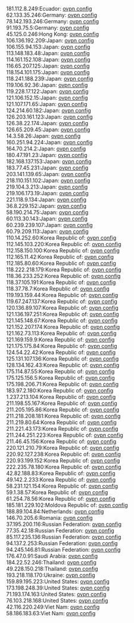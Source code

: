 181.112.8.249:Ecuador: [ovpn config](vpn/181_112_8_249.ovpn)  
62.133.35.246:Germany: [ovpn config](vpn/62_133_35_246.ovpn)  
78.142.193.246:Germany: [ovpn config](vpn/78_142_193_246.ovpn)  
91.193.75.5:Germany: [ovpn config](vpn/91_193_75_5.ovpn)  
45.125.0.246:Hong Kong: [ovpn config](vpn/45_125_0_246.ovpn)  
106.136.192.209:Japan: [ovpn config](vpn/106_136_192_209.ovpn)  
106.155.94.153:Japan: [ovpn config](vpn/106_155_94_153.ovpn)  
113.148.183.48:Japan: [ovpn config](vpn/113_148_183_48.ovpn)  
114.161.152.108:Japan: [ovpn config](vpn/114_161_152_108.ovpn)  
116.65.207.125:Japan: [ovpn config](vpn/116_65_207_125.ovpn)  
118.154.101.175:Japan: [ovpn config](vpn/118_154_101_175.ovpn)  
118.241.188.239:Japan: [ovpn config](vpn/118_241_188_239.ovpn)  
119.106.92.36:Japan: [ovpn config](vpn/119_106_92_36.ovpn)  
119.228.17.122:Japan: [ovpn config](vpn/119_228_17_122.ovpn)  
121.106.152.15:Japan: [ovpn config](vpn/121_106_152_15.ovpn)  
121.107.171.65:Japan: [ovpn config](vpn/121_107_171_65.ovpn)  
124.214.60.182:Japan: [ovpn config](vpn/124_214_60_182.ovpn)  
126.203.161.123:Japan: [ovpn config](vpn/126_203_161_123.ovpn)  
126.38.22.174:Japan: [ovpn config](vpn/126_38_22_174.ovpn)  
126.65.209.45:Japan: [ovpn config](vpn/126_65_209_45.ovpn)  
14.3.58.26:Japan: [ovpn config](vpn/14_3_58_26.ovpn)  
160.251.94.224:Japan: [ovpn config](vpn/160_251_94_224.ovpn)  
164.70.214.2:Japan: [ovpn config](vpn/164_70_214_2.ovpn)  
180.47.191.23:Japan: [ovpn config](vpn/180_47_191_23.ovpn)  
182.168.137.153:Japan: [ovpn config](vpn/182_168_137_153.ovpn)  
183.77.45.231:Japan: [ovpn config](vpn/183_77_45_231.ovpn)  
203.141.139.65:Japan: [ovpn config](vpn/203_141_139_65.ovpn)  
218.110.151.102:Japan: [ovpn config](vpn/218_110_151_102.ovpn)  
219.104.3.213:Japan: [ovpn config](vpn/219_104_3_213.ovpn)  
219.106.173.19:Japan: [ovpn config](vpn/219_106_173_19.ovpn)  
221.118.9.134:Japan: [ovpn config](vpn/221_118_9_134.ovpn)  
36.8.229.152:Japan: [ovpn config](vpn/36_8_229_152.ovpn)  
58.190.214.75:Japan: [ovpn config](vpn/58_190_214_75.ovpn)  
60.113.30.143:Japan: [ovpn config](vpn/60_113_30_143.ovpn)  
60.239.239.107:Japan: [ovpn config](vpn/60_239_239_107.ovpn)  
60.79.209.113:Japan: [ovpn config](vpn/60_79_209_113.ovpn)  
110.14.252.60:Korea Republic of: [ovpn config](vpn/110_14_252_60.ovpn)  
112.145.103.220:Korea Republic of: [ovpn config](vpn/112_145_103_220.ovpn)  
112.158.150.100:Korea Republic of: [ovpn config](vpn/112_158_150_100.ovpn)  
112.165.11.42:Korea Republic of: [ovpn config](vpn/112_165_11_42.ovpn)  
112.185.80.60:Korea Republic of: [ovpn config](vpn/112_185_80_60.ovpn)  
118.222.218.179:Korea Republic of: [ovpn config](vpn/118_222_218_179.ovpn)  
118.36.233.252:Korea Republic of: [ovpn config](vpn/118_36_233_252.ovpn)  
118.37.105.191:Korea Republic of: [ovpn config](vpn/118_37_105_191.ovpn)  
118.37.78.7:Korea Republic of: [ovpn config](vpn/118_37_78_7.ovpn)  
119.193.159.44:Korea Republic of: [ovpn config](vpn/119_193_159_44.ovpn)  
119.67.247.137:Korea Republic of: [ovpn config](vpn/119_67_247_137.ovpn)  
120.136.89.107:Korea Republic of: [ovpn config](vpn/120_136_89_107.ovpn)  
121.136.197.251:Korea Republic of: [ovpn config](vpn/121_136_197_251.ovpn)  
121.145.148.67:Korea Republic of: [ovpn config](vpn/121_145_148_67.ovpn)  
121.152.207.174:Korea Republic of: [ovpn config](vpn/121_152_207_174.ovpn)  
121.162.73.113:Korea Republic of: [ovpn config](vpn/121_162_73_113.ovpn)  
121.169.159.9:Korea Republic of: [ovpn config](vpn/121_169_159_9.ovpn)  
121.175.175.84:Korea Republic of: [ovpn config](vpn/121_175_175_84.ovpn)  
124.54.22.42:Korea Republic of: [ovpn config](vpn/124_54_22_42.ovpn)  
125.131.107.136:Korea Republic of: [ovpn config](vpn/125_131_107_136.ovpn)  
128.134.162.43:Korea Republic of: [ovpn config](vpn/128_134_162_43.ovpn)  
175.114.87.55:Korea Republic of: [ovpn config](vpn/175_114_87_55.ovpn)  
175.125.156.5:Korea Republic of: [ovpn config](vpn/175_125_156_5.ovpn)  
175.198.206.71:Korea Republic of: [ovpn config](vpn/175_198_206_71.ovpn)  
183.97.2.180:Korea Republic of: [ovpn config](vpn/183_97_2_180.ovpn)  
1.237.213.104:Korea Republic of: [ovpn config](vpn/1_237_213_104.ovpn)  
211.198.55.167:Korea Republic of: [ovpn config](vpn/211_198_55_167.ovpn)  
211.205.195.86:Korea Republic of: [ovpn config](vpn/211_205_195_86.ovpn)  
211.218.208.181:Korea Republic of: [ovpn config](vpn/211_218_208_181.ovpn)  
211.219.80.64:Korea Republic of: [ovpn config](vpn/211_219_80_64.ovpn)  
211.221.43.173:Korea Republic of: [ovpn config](vpn/211_221_43_173.ovpn)  
211.244.251.223:Korea Republic of: [ovpn config](vpn/211_244_251_223.ovpn)  
211.46.45.156:Korea Republic of: [ovpn config](vpn/211_46_45_156.ovpn)  
220.121.210.79:Korea Republic of: [ovpn config](vpn/220_121_210_79.ovpn)  
220.92.127.238:Korea Republic of: [ovpn config](vpn/220_92_127_238.ovpn)  
220.93.199.152:Korea Republic of: [ovpn config](vpn/220_93_199_152.ovpn)  
222.235.78.180:Korea Republic of: [ovpn config](vpn/222_235_78_180.ovpn)  
42.82.188.83:Korea Republic of: [ovpn config](vpn/42_82_188_83.ovpn)  
49.142.2.233:Korea Republic of: [ovpn config](vpn/49_142_2_233.ovpn)  
58.231.121.154:Korea Republic of: [ovpn config](vpn/58_231_121_154.ovpn)  
59.1.38.57:Korea Republic of: [ovpn config](vpn/59_1_38_57.ovpn)  
61.254.78.56:Korea Republic of: [ovpn config](vpn/61_254_78_56.ovpn)  
185.181.229.102:Moldova Republic of: [ovpn config](vpn/185_181_229_102.ovpn)  
188.89.104.84:Netherlands: [ovpn config](vpn/188_89_104_84.ovpn)  
146.70.205.6:Romania: [ovpn config](vpn/146_70_205_6.ovpn)  
37.195.200.116:Russian Federation: [ovpn config](vpn/37_195_200_116.ovpn)  
77.35.42.18:Russian Federation: [ovpn config](vpn/77_35_42_18.ovpn)  
85.117.235.136:Russian Federation: [ovpn config](vpn/85_117_235_136.ovpn)  
94.137.2.253:Russian Federation: [ovpn config](vpn/94_137_2_253.ovpn)  
94.245.146.81:Russian Federation: [ovpn config](vpn/94_245_146_81.ovpn)  
176.47.0.91:Saudi Arabia: [ovpn config](vpn/176_47_0_91.ovpn)  
184.22.52.246:Thailand: [ovpn config](vpn/184_22_52_246.ovpn)  
49.228.150.218:Thailand: [ovpn config](vpn/49_228_150_218.ovpn)  
193.218.118.170:Ukraine: [ovpn config](vpn/193_218_118_170.ovpn)  
159.89.195.223:United States: [ovpn config](vpn/159_89_195_223.ovpn)  
173.198.248.39:United States: [ovpn config](vpn/173_198_248_39.ovpn)  
71.193.174.163:United States: [ovpn config](vpn/71_193_174_163.ovpn)  
76.103.218.168:United States: [ovpn config](vpn/76_103_218_168.ovpn)  
42.116.220.249:Viet Nam: [ovpn config](vpn/42_116_220_249.ovpn)  
58.186.183.63:Viet Nam: [ovpn config](vpn/58_186_183_63.ovpn)  
